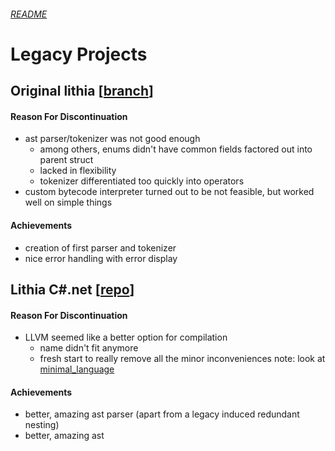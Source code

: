 ###### [README](./readme.md)
# Legacy Projects
## Original lithia [[branch](https://github.com/DragonFIghter603/lithia/tree/archive-old-1)]
#### Reason For Discontinuation
- ast parser/tokenizer was not good enough
  - among others, enums didn't have common fields factored out into parent struct
  - lacked in flexibility
  - tokenizer differentiated too quickly into operators
- custom bytecode interpreter turned out to be not feasible, but worked well on simple things
#### Achievements
- creation of first parser and tokenizer
- nice error handling with error display
## Lithia C#.net [[repo](https://github.com/DragonFIghter603/lithia_csnet)]
#### Reason For Discontinuation
- LLVM seemed like a better option for compilation
  - name didn't fit anymore
  - fresh start to really remove all the minor inconveniences
note: look at [minimal_language]()
#### Achievements
- better, amazing ast parser (apart from a legacy induced redundant nesting)
- better, amazing ast